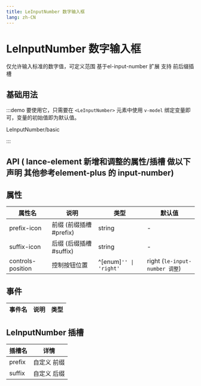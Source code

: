 ```yaml
---
title: LeInputNumber 数字输入框
lang: zh-CN
---
```


# LeInputNumber 数字输入框

仅允许输入标准的数字值，可定义范围 基于el-input-number 扩展 支持 前后缀插槽

## 基础用法

:::demo 要使用它，只需要在 `<LeInputNumber>` 元素中使用 `v-model` 绑定变量即可，变量的初始值即为默认值。

LeInputNumber/basic

:::


## API ( lance-element 新增和调整的属性/插槽 做以下声明 其他参考element-plus 的 input-number)

## 属性

| 属性名               | 说明          | 类型                                       | 默认值                          |
|-------------------|-------------|------------------------------------------|------------------------------|
| prefix-icon       | 前缀 (前缀插槽 #prefix) | string                        | -                      |
| suffix-icon        | 后缀 (后缀插槽 #suffix)   | string                        | -                      |
| controls-position | 控制按钮位置	     | ^[enum]`'' \| 'right'`                   | right (`le-input-number 调整`) |

## 事件

| 事件名	   | 说明	                     | 类型                                                                                    |
| ------ | ------------------------------- | --------------------------------------------------------------------------------------- |


## LeInputNumber 插槽

| 插槽名		    | 详情     |
| ------- |--------|
| prefix | 自定义 前缀 |
| suffix   | 自定义 后缀 |
